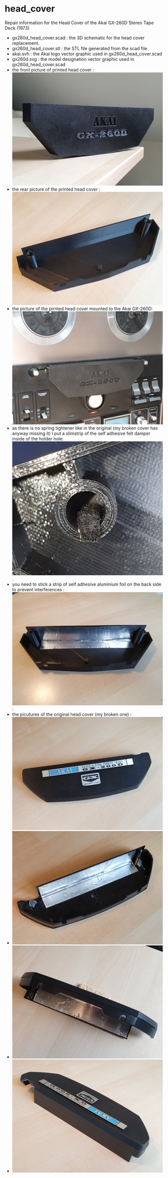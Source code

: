 # head_cover
Repair information for the Head Cover of the Akai GX-260D Stereo Tape Deck (1973)

- gx260d_head_cover.scad : the 3D schematic for the head cover replacement.
- gx260d_head_cover.stl : the STL file generated from the scad file
- akai.svh : the Akai logo vector graphic used in gx260d_head_cover.scad 
- gx260d.svg : the model designation vector graphic used in gx260d_head_cover.scad 
- the front picture of printed head cover : ![3d_print_front.jpg](3d_print_front.jpg) 
- the rear picture of the printed head cover : ![3d_print_back.jpg](3d_print_back.jpg)
- the picture of the pirnted head cover mounted to the Akai GX-260D: ![3d_print_mounted.jpg](3d_print_mounted.jpg)
- as there is no spring tightener like in the original (my broken cover has anyway missing it) I put a slimstrip of the self adhesive felt damper inside of the holder hole: ![3d_print_holder_hole.jpg](3d_print_holder_hole.jpg).
- you need to stick a strip of self adhesive aluminium foil on the back side to prevent interferences : ![3d_print_alu_foil.jpg](3d_print_alu_foil.jpg) : 
- the picutures of the original head cover (my broken one) : ![original_1.jpg](original_1.jpg)
- ![original_2.jpg](original_2.jpg) 
- ![original_3.jpg](original_3.jpg) 
- ![original_4.jpg](original_4.jpg) 

